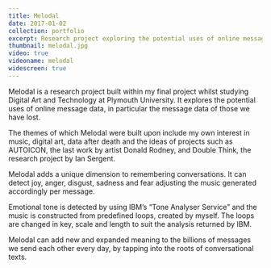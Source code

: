 ```yaml
---
title: Melodal
date: 2017-01-02
collection: portfolio
excerpt: Research project exploring the potential uses of online message data, in particular the message data of those we have lost.
thumbnail: melodal.jpg
video: true
videoname: melodal
widescreen: true
---
```


Melodal is a research project built within my final project whilst studying Digital Art and Technology at Plymouth University. It explores the potential uses of online message data, in particular the message data of those we have lost.

The themes of which Melodal were built upon include my own interest in music, digital art, data after death and the ideas of projects such as AUTOICON, the last work by artist Donald Rodney, and Double Think, the research project by Ian Sergent.

<p class="clearer">Melodal adds a unique dimension to remembering conversations. It can detect joy, anger, disgust, sadness and fear adjusting the music generated accordingly per message.</p>

Emotional tone is detected by using IBM’s “Tone Analyser Service” and the music is constructed from predefined loops, created by myself. The loops are changed in key, scale and length to suit the analysis returned by IBM.

Melodal can add new and expanded meaning to the billions of messages we send each other every day, by tapping into the roots of conversational texts.